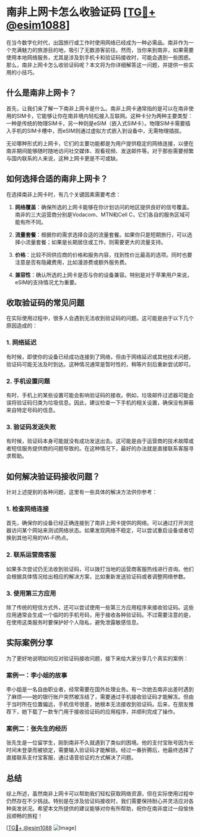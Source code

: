 # 南非上网卡怎么收验证码 [[TG💪+ @esim1088](https://t.me/s/esim1088)]

在当今数字化时代，出国旅行或工作时使用网络已经成为一种必需品。南非作为一个充满魅力的旅游目的地，吸引了无数游客前往。然而，当你来到南非，如果需要使用本地网络服务，尤其是涉及到手机卡和验证码接收时，可能会遇到一些困惑。那么，南非上网卡怎么收验证码呢？本文将为你详细解答这一问题，并提供一些实用的小技巧。

## 什么是南非上网卡？

首先，让我们来了解一下南非上网卡是什么。南非上网卡通常指的是可以在南非使用的SIM卡，它能够让你在南非境内轻松接入互联网。这种卡分为两种主要类型：一种是传统的物理SIM卡，另一种则是eSIM（嵌入式SIM卡）。物理SIM卡需要插入手机的SIM卡槽中，而eSIM则通过虚拟方式嵌入到设备中，无需物理插拔。

无论哪种形式的上网卡，它们的主要功能都是为用户提供稳定的网络连接，以便在南非期间能够随时随地访问社交媒体、观看视频、发送邮件等。对于那些需要频繁与国内联系的人来说，这种上网卡更是不可或缺。

## 如何选择合适的南非上网卡？

在选择南非上网卡时，有几个关键因素需要考虑：

1. **网络覆盖**：确保所选的上网卡能够在你计划访问的地区提供良好的信号覆盖。南非的三大运营商分别是Vodacom、MTN和Cell C，它们各自的服务区域可能有所不同。

2. **流量套餐**：根据你的需求选择合适的流量套餐。如果你只是短期旅行，可以选择小流量套餐；如果是长期居住或工作，则需要更大的流量支持。

3. **价格**：比较不同供应商的价格和服务内容，找到性价比最高的选项。同时也要注意是否有隐藏费用，比如漫游费或额外服务费。

4. **兼容性**：确认所选的上网卡是否与你的设备兼容。特别是对于苹果用户来说，eSIM的支持情况尤为重要。

## 收取验证码的常见问题

在实际使用过程中，很多人会遇到无法收到验证码的问题。这可能是由于以下几个原因造成的：

### 1. 网络延迟

有时候，即使你的设备已经成功连接到了网络，但由于网络延迟或其他技术问题，验证码可能无法及时到达。这种情况通常是暂时性的，稍等片刻后重新尝试即可。

### 2. 手机设置问题

有时，手机上的某些设置可能会影响验证码的接收。例如，垃圾邮件过滤器可能会误将验证码归类为垃圾信息。因此，建议检查一下手机的相关设置，确保没有屏蔽来自特定号码的信息。

### 3. 验证码发送失败

有时候，验证码本身可能就没有成功发送出去。这可能是由于运营商的技术故障或者短信服务提供商的问题导致的。在这种情况下，最好的办法就是直接联系客服寻求帮助。

## 如何解决验证码接收问题？

针对上述提到的各种问题，这里有一些具体的解决方法供你参考：

### 1. 检查网络连接

首先，确保你的设备已经正确连接到了南非上网卡提供的网络。可以通过打开浏览器访问某个网站来测试网络状态。如果发现网络不稳定，可以尝试重启设备或者切换到其他可用的Wi-Fi热点。

### 2. 联系运营商客服

如果多次尝试仍无法收到验证码，可以拨打当地的运营商客服热线进行咨询。他们会根据具体情况给出相应的解决方案，比如重新发送验证码或者调整网络参数。

### 3. 使用第三方应用

除了传统的短信方式外，还可以尝试使用一些第三方应用程序来接收验证码。这些应用通常会生成一个临时的手机号码，用于接收各种验证码。不过需要注意的是，在使用这类服务时要保护好个人隐私，避免泄露敏感信息。

## 实际案例分享

为了更好地说明如何应对验证码接收问题，接下来给大家分享几个真实的案例：

### 案例一：李小姐的故事

李小姐是一名自由职业者，经常需要在国外处理业务。有一次她去南非出差时遇到了麻烦——她的银行账户突然被冻结了，需要通过手机接收验证码才能解冻。但由于当时所在位置偏远，手机信号很差，她根本无法接收到验证码。后来，在朋友推荐下，她下载了一款专门用于接收验证码的应用程序，并顺利完成了操作。

### 案例二：张先生的经历

张先生是一位留学生，刚到南非不久就遇到了类似的困境。他的支付宝账号因为长时间未登录而被锁定，需要输入验证码才能解锁。经过一番折腾后，他最终选择了直接联系支付宝客服，通过语音验证的方式解决了问题。

## 总结

综上所述，虽然南非上网卡可以帮助我们轻松获取网络资源，但在实际使用过程中仍然存在不少挑战。特别是在涉及验证码接收时，我们需要保持耐心并灵活应对各种突发状况。希望本文所提供的建议能够对你有所帮助，祝你在南非度过一段愉快且顺畅的旅程！

[[TG💪+ @esim1088](https://t.me/s/esim1088) ![Image](https://i.postimg.cc/4NQfJmqS/Snipaste-2025-05-13-00-14-12.png)]